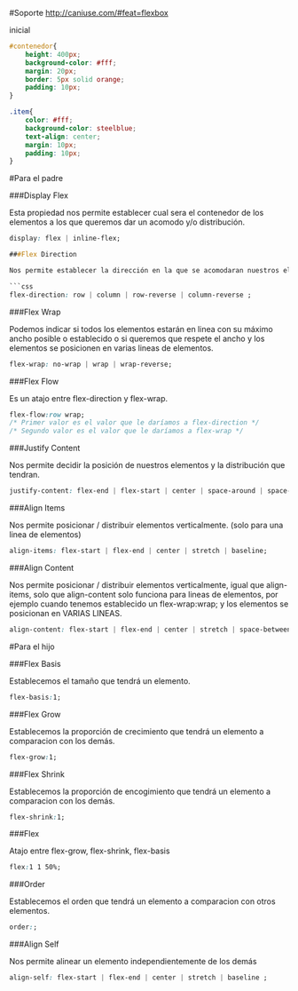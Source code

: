 #Soporte
http://caniuse.com/#feat=flexbox


 inicial

```css
#contenedor{
	height: 400px;
	background-color: #fff;
	margin: 20px;
	border: 5px solid orange;
	padding: 10px;
}

.item{
	color: #fff;
	background-color: steelblue;
	text-align: center;
	margin: 10px;
	padding: 10px;
}
```

#Para el padre

###Display Flex

Esta propiedad nos permite establecer cual sera el contenedor de los elementos a los que queremos dar un acomodo y/o distribución.

```css
display: flex | inline-flex;

###Flex Direction

Nos permite establecer la dirección en la que se acomodaran nuestros elementos.

```css
flex-direction: row | column | row-reverse | column-reverse ;
```

###Flex Wrap

Podemos indicar si todos los elementos estarán en linea con su máximo ancho posible o establecido o si queremos que respete el ancho y los elementos se posicionen en varias lineas de elementos.

```css
flex-wrap: no-wrap | wrap | wrap-reverse;
```

###Flex Flow

Es un atajo entre flex-direction y flex-wrap.

```css	
flex-flow:row wrap;
/* Primer valor es el valor que le daríamos a flex-direction */
/* Segundo valor es el valor que le daríamos a flex-wrap */
```

###Justify Content

Nos permite decidir la posición de nuestros elementos y la distribución que tendran.
	
```css
justify-content: flex-end | flex-start | center | space-around | space-between ;
```

###Align Items

Nos permite posicionar / distribuir elementos verticalmente. (solo para una linea de elementos)

```css	
align-items: flex-start | flex-end | center | stretch | baseline;
```

###Align Content

Nos permite posicionar / distribuir elementos verticalmente, igual que align-items, solo que align-content solo funciona para lineas de elementos, por ejemplo cuando tenemos establecido un flex-wrap:wrap; y los elementos se posicionan en VARIAS LINEAS.

```css
align-content: flex-start | flex-end | center | stretch | space-between | space-around ;
```

#Para el hijo

###Flex Basis

Establecemos el tamaño que tendrá un elemento.

```css
flex-basis:1;
```

###Flex Grow

Establecemos la proporción de crecimiento que tendrá un elemento a comparacion con los demás.

```css
flex-grow:1;
```

###Flex Shrink

Establecemos la proporción de encogimiento que tendrá un elemento a comparacion con los demás.
	
```css
flex-shrink:1;
```

###Flex

Atajo entre flex-grow, flex-shrink, flex-basis

```css
flex:1 1 50%;
```

###Order

Establecemos el orden que tendrá un elemento a comparacion con otros elementos.

```css
order:;
```

###Align Self

Nos permite alinear un elemento independientemente de los demás

```css
align-self: flex-start | flex-end | center | stretch | baseline ;
```